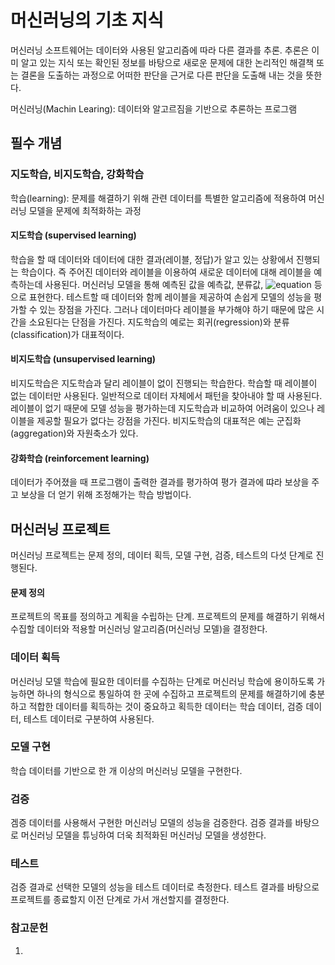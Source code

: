 # 머신러닝의 기초 지식

머신러닝 소프트웨어는 데이터와 사용된 알고리즘에 따라 다른 결과를 추론. 추론은 이미 알고 있는 지식 또는 확인된 정보를 바탕으로 새로운 문제에 대한 논리적인 해결책 또는 결론을 도출하는 과정으로 어떠한 판단을 근거로 다른 판단을 도출해 내는 것을 뜻한다.

머신러닝(Machin Learing): 데이터와 알고르짐을 기반으로 추론하는 프로그램

## 필수 개념

### 지도학습, 비지도학습, 강화학습
학습(learning): 문제를 해결하기 위해 관련 데이터를 특별한 알고리즘에 적용하여 머신러닝 모델을 문제에 최적화하는 과정

#### 지도학습 (supervised learning)
학습을 할 때 데이터와 데이터에 대한 결과(레이블, 정답)가 알고 있는 상황에서 진행되는 학습이다. 즉 주어진 데이터와 레이블을 이용하여 새로운 데이터에 대해 레이블을 예측하는데
사용된다. 머신러닝 모델을 통해 예측된 값을 예측값, 분류값, ![equation](https://latex.codecogs.com/gif.latex?\hat{y}) 등으로 표현한다. 테스트할 때 데이터와 함께 레이블을 제공하여 손쉽게 모델의 성능을 평가할 수 있는 장점을 가진다. 그러나 데이터마다 레이블을 부가해야 하기 때문에 많은 시간을 소요된다는 단점을 가진다. 지도학습의 예로는
회귀(regression)와 분류(classification)가 대표적이다. 

#### 비지도학습 (unsupervised learning)
비지도학습은 지도학습과 달리 레이블이 없이 진행되는 학습한다. 학습할 때 레이블이 없는 데이터만 사용된다. 일반적으로 데이터 자체에서 패턴을 찾아내야 할 때 사용된다. 레이블이 없기 때문에 모델 성능을 평가하는데 지도학습과 비교하여 어려움이 있으나 레이블을 제공할 필요가 없다는 강점을 가진다. 비지도학습의 대표적은 예는 군집화(aggregation)와 자원축소가 있다.

#### 강화학습 (reinforcement learning)
데이터가 주어졌을 때 프로그램이 출력한 결과를 평가하여 평가 결과에 땨라 보상을 주고 보상을 더 얻기 위해 조정해가는 학습 방법이다.

## 머신러닝 프로젝트
머신러닝 프로젝트는 문제 정의, 데이터 획득, 모델 구현, 검증, 테스트의 다섯 단계로 진행된다.

#### 문제 정의 
프로젝트의 목표를 정의하고 계획을 수립하는 단계. 프로젝트의 문제를 해결하기 위해서 수집할 데이터와 적용할 머신러닝 알고리즘(머신러닝 모델)을 결정한다.

### 데이터 획득
머신러닝 모델 학습에 필요한 데이터를 수집하는 단계로 머신러닝 학습에 용이하도록 가능하면 하나의 형식으로 통일하여 한 곳에 수집하고 
프로젝트의 문제를 해결하기에 충분하고 적합한 데이터를 획득하는 것이 중요하고 획득한 데이터는 학습 데이터, 검증 데이터, 테스트 데이터로 
구분하여 사용된다. 

### 모델 구현
학습 데이터를 기반으로 한 개 이상의 머신러닝 모델을 구현한다.

### 검증 
겜증 데이터를 사용해서 구현한 머신러닝 모델의 성능을 검증한다. 검증 결과를 바탕으로 머신러닝 모델을 튜닝하여 더욱 최적화된 머신러닝 모델을 생성한다.

### 테스트 
검증 결과로 선택한 모델의 성능을 테스트 데이터로 측정한다. 테스트 결과를 바탕으로 프로젝트를 종료할지 이전 단계로 가서 개선할지를 결정한다. 







### 참고문헌
1. 

